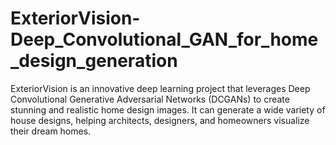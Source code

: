 # ExteriorVision-Deep_Convolutional_GAN_for_home_design_generation
ExteriorVision is an innovative deep learning project that leverages Deep Convolutional Generative Adversarial Networks (DCGANs) to create stunning and realistic home design images. It can generate a wide variety of house designs, helping architects, designers, and homeowners visualize their dream homes.
